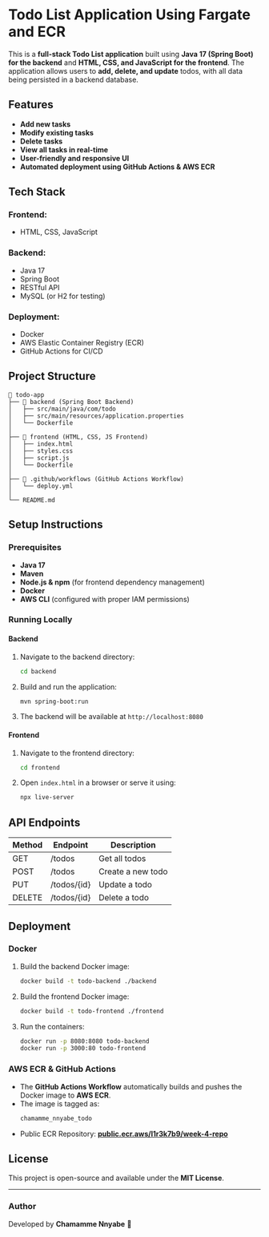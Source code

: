 # Todo List Application Using Fargate and ECR

This is a **full-stack Todo List application** built using **Java 17 (Spring Boot) for the backend** and **HTML, CSS, and JavaScript for the frontend**. The application allows users to **add, delete, and update** todos, with all data being persisted in a backend database.

## Features
- **Add new tasks**
- **Modify existing tasks**
- **Delete tasks**
- **View all tasks in real-time**
- **User-friendly and responsive UI**
- **Automated deployment using GitHub Actions & AWS ECR**

## Tech Stack
### Frontend:
- HTML, CSS, JavaScript

### Backend:
- Java 17
- Spring Boot
- RESTful API
- MySQL (or H2 for testing)

### Deployment:
- Docker
- AWS Elastic Container Registry (ECR)
- GitHub Actions for CI/CD

## Project Structure
```
📂 todo-app
├── 📁 backend (Spring Boot Backend)
│   ├── src/main/java/com/todo
│   ├── src/main/resources/application.properties
│   └── Dockerfile
│
├── 📁 frontend (HTML, CSS, JS Frontend)
│   ├── index.html
│   ├── styles.css
│   ├── script.js
│   └── Dockerfile
│
├── 📁 .github/workflows (GitHub Actions Workflow)
│   └── deploy.yml
│
└── README.md
```

## Setup Instructions

### Prerequisites
- **Java 17**
- **Maven**
- **Node.js & npm** (for frontend dependency management)
- **Docker**
- **AWS CLI** (configured with proper IAM permissions)

### Running Locally
#### Backend
1. Navigate to the backend directory:
   ```sh
   cd backend
   ```
2. Build and run the application:
   ```sh
   mvn spring-boot:run
   ```
3. The backend will be available at `http://localhost:8080`

#### Frontend
1. Navigate to the frontend directory:
   ```sh
   cd frontend
   ```
2. Open `index.html` in a browser or serve it using:
   ```sh
   npx live-server
   ```

## API Endpoints
| Method | Endpoint       | Description       |
|--------|--------------|------------------|
| GET    | /todos       | Get all todos    |
| POST   | /todos       | Create a new todo |
| PUT    | /todos/{id}  | Update a todo    |
| DELETE | /todos/{id}  | Delete a todo    |

## Deployment
### Docker
1. Build the backend Docker image:
   ```sh
   docker build -t todo-backend ./backend
   ```
2. Build the frontend Docker image:
   ```sh
   docker build -t todo-frontend ./frontend
   ```
3. Run the containers:
   ```sh
   docker run -p 8080:8080 todo-backend
   docker run -p 3000:80 todo-frontend
   ```

### AWS ECR & GitHub Actions
- The **GitHub Actions Workflow** automatically builds and pushes the Docker image to **AWS ECR**.
- The image is tagged as:
  ```sh
  chamamme_nnyabe_todo
  ```
- Public ECR Repository: **[public.ecr.aws/l1r3k7b9/week-4-repo](https://public.ecr.aws/l1r3k7b9/week-4-repo)**

## License
This project is open-source and available under the **MIT License**.

---

### Author
Developed by **Chamamme Nnyabe** 🚀
